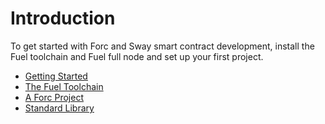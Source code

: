 # Introduction

To get started with Forc and Sway smart contract development, install the Fuel toolchain and Fuel full node and set up your first project.

- [Getting Started](./getting_started.md)
- [The Fuel Toolchain](./fuel_toolchain.md)
- [A Forc Project](./forc_project.md)
- [Standard Library](./standard_library.md)

